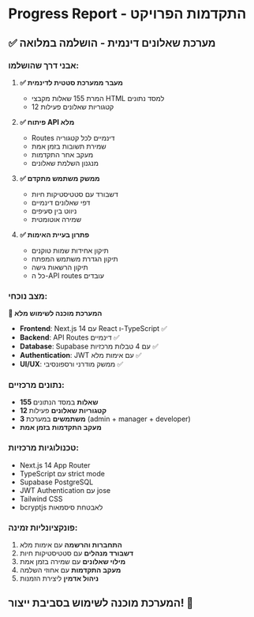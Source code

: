 # Progress Report - התקדמות הפרויקט

## ✅ מערכת שאלונים דינמית - הושלמה במלואה

### אבני דרך שהושלמו:

1. **✅ מעבר ממערכת סטטית לדינמית**
   - המרת 155 שאלות מקבצי HTML למסד נתונים
   - 12 קטגוריות שאלונים פעילות

2. **✅ פיתוח API מלא**
   - Routes דינמיים לכל קטגוריה
   - שמירת תשובות בזמן אמת
   - מעקב אחר התקדמות
   - מנגנון השלמת שאלונים

3. **✅ ממשק משתמש מתקדם** 
   - דשבורד עם סטטיסטיקות חיות
   - דפי שאלונים דינמיים
   - ניווט בין סעיפים
   - שמירה אוטומטית

4. **✅ פתרון בעיית האימות**
   - תיקון אחידות שמות טוקנים
   - תיקון הגדרת משתמש המפתח
   - תיקון הרשאות גישה
   - כל ה-API routes עובדים

### מצב נוכחי:

**🎯 המערכת מוכנה לשימוש מלא**

- **Frontend**: Next.js 14 עם React ו-TypeScript ✅
- **Backend**: API Routes דינמיים ✅  
- **Database**: Supabase עם 4 טבלות מרכזיות ✅
- **Authentication**: JWT עם אימות מלא ✅
- **UI/UX**: ממשק מודרני ורספונסיבי ✅

### נתונים מרכזיים:

- **155 שאלות** במסד הנתונים
- **12 קטגוריות שאלונים** פעילות
- **3 משתמשים** במערכת (admin + manager + developer)
- **מעקב התקדמות בזמן אמת**

### טכנולוגיות מרכזיות:

- Next.js 14 App Router
- TypeScript עם strict mode
- Supabase PostgreSQL
- JWT Authentication עם jose
- Tailwind CSS
- bcryptjs לאבטחת סיסמאות

### פונקציונליות זמינה:

1. **התחברות והרשמה** עם אימות מלא
2. **דשבורד מנהלים** עם סטטיסטיקות חיות
3. **מילוי שאלונים** עם שמירה בזמן אמת
4. **מעקב התקדמות** עם אחוזי השלמה
5. **ניהול אדמין** ליצירת הזמנות

## המערכת מוכנה לשימוש בסביבת ייצור! 🚀 